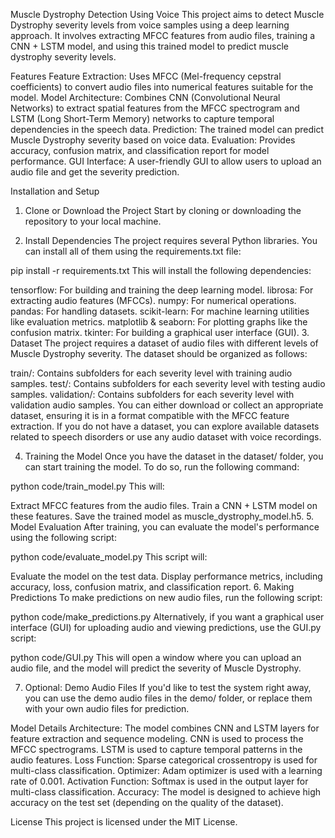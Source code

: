 Muscle Dystrophy Detection Using Voice
This project aims to detect Muscle Dystrophy severity levels from voice samples using a deep learning approach. It involves extracting MFCC features from audio files, training a CNN + LSTM model, and using this trained model to predict muscle dystrophy severity levels.

Features
Feature Extraction: Uses MFCC (Mel-frequency cepstral coefficients) to convert audio files into numerical features suitable for the model.
Model Architecture: Combines CNN (Convolutional Neural Networks) to extract spatial features from the MFCC spectrogram and LSTM (Long Short-Term Memory) networks to capture temporal dependencies in the speech data.
Prediction: The trained model can predict Muscle Dystrophy severity based on voice data.
Evaluation: Provides accuracy, confusion matrix, and classification report for model performance.
GUI Interface: A user-friendly GUI to allow users to upload an audio file and get the severity prediction.

Installation and Setup

1. Clone or Download the Project
Start by cloning or downloading the repository to your local machine.

2. Install Dependencies
The project requires several Python libraries. You can install all of them using the requirements.txt file:


pip install -r requirements.txt
This will install the following dependencies:

tensorflow: For building and training the deep learning model.
librosa: For extracting audio features (MFCCs).
numpy: For numerical operations.
pandas: For handling datasets.
scikit-learn: For machine learning utilities like evaluation metrics.
matplotlib & seaborn: For plotting graphs like the confusion matrix.
tkinter: For building a graphical user interface (GUI).
3. Dataset
The project requires a dataset of audio files with different levels of Muscle Dystrophy severity. The dataset should be organized as follows:

train/: Contains subfolders for each severity level with training audio samples.
test/: Contains subfolders for each severity level with testing audio samples.
validation/: Contains subfolders for each severity level with validation audio samples.
You can either download or collect an appropriate dataset, ensuring it is in a format compatible with the MFCC feature extraction. If you do not have a dataset, you can explore available datasets related to speech disorders or use any audio dataset with voice recordings.

4. Training the Model
Once you have the dataset in the dataset/ folder, you can start training the model. To do so, run the following command:

python code/train_model.py
This will:

Extract MFCC features from the audio files.
Train a CNN + LSTM model on these features.
Save the trained model as muscle_dystrophy_model.h5.
5. Model Evaluation
After training, you can evaluate the model's performance using the following script:

python code/evaluate_model.py
This script will:

Evaluate the model on the test data.
Display performance metrics, including accuracy, loss, confusion matrix, and classification report.
6. Making Predictions
To make predictions on new audio files, run the following script:

python code/make_predictions.py
Alternatively, if you want a graphical user interface (GUI) for uploading audio and viewing predictions, use the GUI.py script:

python code/GUI.py
This will open a window where you can upload an audio file, and the model will predict the severity of Muscle Dystrophy.

7. Optional: Demo Audio Files
If you'd like to test the system right away, you can use the demo audio files in the demo/ folder, or replace them with your own audio files for prediction.

Model Details
Architecture: The model combines CNN and LSTM layers for feature extraction and sequence modeling.
CNN is used to process the MFCC spectrograms.
LSTM is used to capture temporal patterns in the audio features.
Loss Function: Sparse categorical crossentropy is used for multi-class classification.
Optimizer: Adam optimizer is used with a learning rate of 0.001.
Activation Function: Softmax is used in the output layer for multi-class classification.
Accuracy: The model is designed to achieve high accuracy on the test set (depending on the quality of the dataset).

License
This project is licensed under the MIT License.